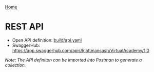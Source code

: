 [Home](../README.md)

# REST API

- Open API definition: [build/api.yaml](../build/api.yaml)
- SwaggerHub: https://app.swaggerhub.com/apis/klattmansash/VirtualAcademy/1.0

_Note: The API definiton can be imported into [Postman](https://www.getpostman.com/) to generate a collection._
